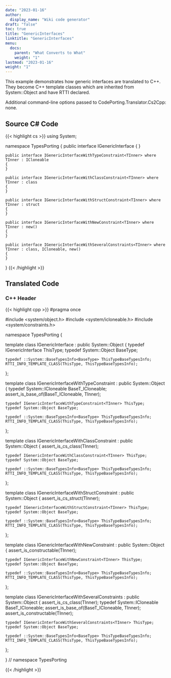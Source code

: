 ```yaml
---
date: "2023-01-16"
author:
  display_name: "Wiki code generator"
draft: "false"
toc: true
title: "GenericInterfaces"
linktitle: "GenericInterfaces"
menu:
  docs:
    parent: "What Converts to What"
    weight: "1"
lastmod: "2023-01-16"
weight: "1"
---
```


This example demonstrates how generic interfaces are translated to C++. They become C++ template classes which are inherited from System::Object and have RTTI declared.

Additional command-line options passed to CodePorting.Translator.Cs2Cpp: none.

## Source C# Code ##

{{< highlight cs >}}
using System;

namespace TypesPorting
{
    public interface IGenericInterface<TInner>
    {
    }

    public interface IGenericInterfaceWithTypeConstraint<TInner> where TInner : ICloneable
    {
    }

    public interface IGenericInterfaceWithClassConstraint<TInner> where TInner : class
    {
    }

    public interface IGenericInterfaceWithStructConstraint<TInner> where TInner : struct
    {
    }

    public interface IGenericInterfaceWithNewConstraint<TInner> where TInner : new()
    {
    }

    public interface IGenericInterfaceWithSeveralConstraints<TInner> where TInner : class, ICloneable, new()
    {
    }
}
{{< /highlight >}}

## Translated Code ##

### C++ Header ###

{{< highlight cpp >}}
#pragma once

#include <system/object.h>
#include <system/icloneable.h>
#include <system/constraints.h>

namespace TypesPorting {

template<typename TInner>
class IGenericInterface : public System::Object
{
    typedef IGenericInterface<TInner> ThisType;
    typedef System::Object BaseType;
    
    typedef ::System::BaseTypesInfo<BaseType> ThisTypeBaseTypesInfo;
    RTTI_INFO_TEMPLATE_CLASS(ThisType, ThisTypeBaseTypesInfo);
    
};

template<typename TInner>
class IGenericInterfaceWithTypeConstraint : public System::Object
{
    typedef System::ICloneable BaseT_ICloneable;
    assert_is_base_of(BaseT_ICloneable, TInner);
    
    typedef IGenericInterfaceWithTypeConstraint<TInner> ThisType;
    typedef System::Object BaseType;
    
    typedef ::System::BaseTypesInfo<BaseType> ThisTypeBaseTypesInfo;
    RTTI_INFO_TEMPLATE_CLASS(ThisType, ThisTypeBaseTypesInfo);
    
};

template<typename TInner>
class IGenericInterfaceWithClassConstraint : public System::Object
{
    assert_is_cs_class(TInner);
    
    typedef IGenericInterfaceWithClassConstraint<TInner> ThisType;
    typedef System::Object BaseType;
    
    typedef ::System::BaseTypesInfo<BaseType> ThisTypeBaseTypesInfo;
    RTTI_INFO_TEMPLATE_CLASS(ThisType, ThisTypeBaseTypesInfo);
    
};

template<typename TInner>
class IGenericInterfaceWithStructConstraint : public System::Object
{
    assert_is_cs_struct(TInner);
    
    typedef IGenericInterfaceWithStructConstraint<TInner> ThisType;
    typedef System::Object BaseType;
    
    typedef ::System::BaseTypesInfo<BaseType> ThisTypeBaseTypesInfo;
    RTTI_INFO_TEMPLATE_CLASS(ThisType, ThisTypeBaseTypesInfo);
    
};

template<typename TInner>
class IGenericInterfaceWithNewConstraint : public System::Object
{
    assert_is_constructable(TInner);
    
    typedef IGenericInterfaceWithNewConstraint<TInner> ThisType;
    typedef System::Object BaseType;
    
    typedef ::System::BaseTypesInfo<BaseType> ThisTypeBaseTypesInfo;
    RTTI_INFO_TEMPLATE_CLASS(ThisType, ThisTypeBaseTypesInfo);
    
};

template<typename TInner>
class IGenericInterfaceWithSeveralConstraints : public System::Object
{
    assert_is_cs_class(TInner);
    typedef System::ICloneable BaseT_ICloneable;
    assert_is_base_of(BaseT_ICloneable, TInner);
    assert_is_constructable(TInner);
    
    typedef IGenericInterfaceWithSeveralConstraints<TInner> ThisType;
    typedef System::Object BaseType;
    
    typedef ::System::BaseTypesInfo<BaseType> ThisTypeBaseTypesInfo;
    RTTI_INFO_TEMPLATE_CLASS(ThisType, ThisTypeBaseTypesInfo);
    
};

} // namespace TypesPorting



{{< /highlight >}}

